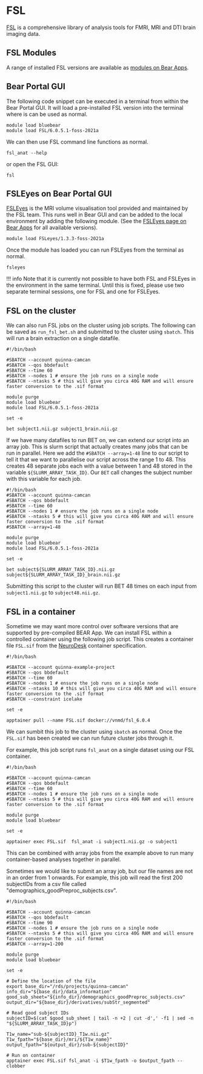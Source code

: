 # FSL

[FSL](https://fsl.fmrib.ox.ac.uk/fsl/fslwiki) is a comprehensive library of analysis tools for FMRI, MRI and DTI brain imaging data.

## FSL Modules

A range of installed FSL versions are available as [modules on Bear Apps](https://bear-apps.bham.ac.uk/applications/FSL/).

## Bear Portal GUI

The following code snippet can be executed in a terminal from within the Bear Portal GUI. It will load a pre-installed FSL version into the terminal where is can be used as normal.

```shell
module load bluebear
module load FSL/6.0.5.1-foss-2021a
```

We can then use FSL command line functions as normal.

```shell
fsl_anat --help
```

or open the FSL GUI:

```shell
fsl
```

## FSLEyes on Bear Portal GUI

[FSLEyes](https://fsl.fmrib.ox.ac.uk/fsl/fslwiki/FSLeyes) is the MRI volume visualisation tool provided and maintained by the FSL team. This runs well in Bear GUI and can be added to the local environment by adding the following module. (See the [FSLEyes page on Bear Apps](https://bear-apps.bham.ac.uk/applications/FSLeyes/) for all available versions). 

```shell
module load FSLeyes/1.3.3-foss-2021a
```

Once the module has loaded you can run FSLEyes from the terminal as normal.

```shell
fsleyes
```

!!! info
    Note that it is currently not possible to have both FSL and FSLEyes in the environment in the same terminal. Until this is fixed, please use two separate terminal sessions, one for FSL and one for FSLEyes.

## FSL on the cluster

We can also run FSL jobs on the cluster using job scripts. The following can be saved as `run_fsl_bet.sh` and submitted to the cluster using `sbatch`. This will run a brain extraction on a single datafile.

```slurm
#!/bin/bash

#SBATCH --account quinna-camcan
#SBATCH --qos bbdefault
#SBATCH --time 60
#SBATCH --nodes 1 # ensure the job runs on a single node
#SBATCH --ntasks 5 # this will give you circa 40G RAM and will ensure faster conversion to the .sif format

module purge
module load bluebear
module load FSL/6.0.5.1-foss-2021a

set -e

bet subject1.nii.gz subject1_brain.nii.gz
```

If we have many datafiles to run BET on, we can extend our script into an array job. This is slurm script that actually creates many jobs that can be run in parallel. Here we add the `#SBATCH --array=1-48` line to our script to tell it that we want to parallelise our script across the range 1 to 48. This creates 48 separate jobs each with a value between 1 and 48 stored in the variable `${SLURM_ARRAY_TASK_ID}`. Our `BET` call changes the subject number with this variable for each job.

```slurm
#!/bin/bash
#SBATCH --account quinna-camcan
#SBATCH --qos bbdefault
#SBATCH --time 60
#SBATCH --nodes 1 # ensure the job runs on a single node
#SBATCH --ntasks 5 # this will give you circa 40G RAM and will ensure faster conversion to the .sif format
#SBATCH --array=1-48

module purge
module load bluebear
module load FSL/6.0.5.1-foss-2021a

set -e

bet subject${SLURM_ARRAY_TASK_ID}.nii.gz subject${SLURM_ARRAY_TASK_ID}_brain.nii.gz
```

Submitting this script to the cluster will run BET 48 times on each input from `subject1.nii.gz` to `subject48.nii.gz`.

## FSL in a container

Sometime we may want more control over software versions that are supported by pre-compiled BEAR App. We can install FSL within a controlled container using the following job script. This creates a container file `FSL.sif` from the [NeuroDesk](https://www.neurodesk.org/) container specification.

```slurm
#!/bin/bash

#SBATCH --account quinna-example-project
#SBATCH --qos bbdefault
#SBATCH --time 60
#SBATCH --nodes 1 # ensure the job runs on a single node
#SBATCH --ntasks 10 # this will give you circa 40G RAM and will ensure faster conversion to the .sif format
#SBATCH --constraint icelake

set -e

apptainer pull --name FSL.sif docker://vnmd/fsl_6.0.4
```

We can sumbit this job to the cluster using `sbatch` as normal. Once the `FSL.sif` has been created we can run future cluster jobs through it.

For example, this job script runs `fsl_anat` on a single dataset using our FSL container.

```slurm
#!/bin/bash

#SBATCH --account quinna-camcan
#SBATCH --qos bbdefault
#SBATCH --time 60
#SBATCH --nodes 1 # ensure the job runs on a single node
#SBATCH --ntasks 5 # this will give you circa 40G RAM and will ensure faster conversion to the .sif format

module purge
module load bluebear

set -e

apptainer exec FSL.sif  fsl_anat -i subject1.nii.gz -o subject1
```

This can be combined with array jobs from the example above to run many container-based analyses together in parallel.


Sometimes we would like to submit an array job, but our file names are not in an order from 1 onwards. 
For example, this job will read the first 200 subjectIDs from a csv file called "demographics_goodPreproc_subjects.csv".


```slurm
#!/bin/bash

#SBATCH --account quinna-camcan
#SBATCH --qos bbdefault
#SBATCH --time 90
#SBATCH --nodes 1 # ensure the job runs on a single node
#SBATCH --ntasks 5 # this will give you circa 40G RAM and will ensure faster conversion to the .sif format
#SBATCH --array=1-200

module purge
module load bluebear

set -e

# Define the location of the file
export base_dir="/rds/projects/quinna-camcan"
info_dir="${base_dir}/data_information"
good_sub_sheet="${info_dir}/demographics_goodPreproc_subjects.csv"
output_dir="${base_dir}/derivatives/subStr_segmented"

# Read good subject IDs
subjectID=$(cat $good_sub_sheet | tail -n +2 | cut -d',' -f1 | sed -n "${SLURM_ARRAY_TASK_ID}p")

T1w_name="sub-${subjectID}_T1w.nii.gz"
T1w_fpath="${base_dir}/mri/${T1w_name}"
output_fpath="${output_dir}/sub-${subjectID}"

# Run on container
apptainer exec FSL.sif fsl_anat -i $T1w_fpath -o $output_fpath --clobber
```

